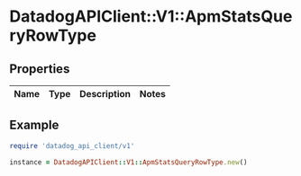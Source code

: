 # DatadogAPIClient::V1::ApmStatsQueryRowType

## Properties

| Name | Type | Description | Notes |
| ---- | ---- | ----------- | ----- |

## Example

```ruby
require 'datadog_api_client/v1'

instance = DatadogAPIClient::V1::ApmStatsQueryRowType.new()
```
